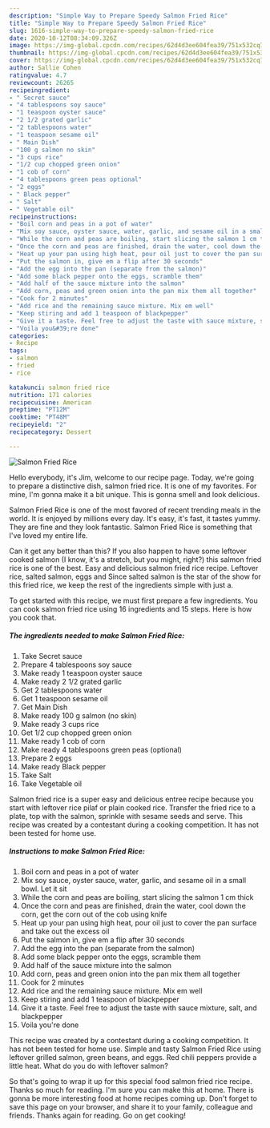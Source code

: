 ```yaml
---
description: "Simple Way to Prepare Speedy Salmon Fried Rice"
title: "Simple Way to Prepare Speedy Salmon Fried Rice"
slug: 1616-simple-way-to-prepare-speedy-salmon-fried-rice
date: 2020-10-12T08:34:09.326Z
image: https://img-global.cpcdn.com/recipes/62d4d3ee604fea39/751x532cq70/salmon-fried-rice-recipe-main-photo.jpg
thumbnail: https://img-global.cpcdn.com/recipes/62d4d3ee604fea39/751x532cq70/salmon-fried-rice-recipe-main-photo.jpg
cover: https://img-global.cpcdn.com/recipes/62d4d3ee604fea39/751x532cq70/salmon-fried-rice-recipe-main-photo.jpg
author: Sallie Cohen
ratingvalue: 4.7
reviewcount: 26265
recipeingredient:
- " Secret sauce"
- "4 tablespoons soy sauce"
- "1 teaspoon oyster sauce"
- "2 1/2 grated garlic"
- "2 tablespoons water"
- "1 teaspoon sesame oil"
- " Main Dish"
- "100 g salmon no skin"
- "3 cups rice"
- "1/2 cup chopped green onion"
- "1 cob of corn"
- "4 tablespoons green peas optional"
- "2 eggs"
- " Black pepper"
- " Salt"
- " Vegetable oil"
recipeinstructions:
- "Boil corn and peas in a pot of water"
- "Mix soy sauce, oyster sauce, water, garlic, and sesame oil in a small bowl. Let it sit"
- "While the corn and peas are boiling, start slicing the salmon 1 cm thick"
- "Once the corn and peas are finished, drain the water, cool down the corn, get the corn out of the cob using knife"
- "Heat up your pan using high heat, pour oil just to cover the pan surface and take out the excess oil"
- "Put the salmon in, give em a flip after 30 seconds"
- "Add the egg into the pan (separate from the salmon)"
- "Add some black pepper onto the eggs, scramble them"
- "Add half of the sauce mixture into the salmon"
- "Add corn, peas and green onion into the pan mix them all together"
- "Cook for 2 minutes"
- "Add rice and the remaining sauce mixture. Mix em well"
- "Keep stiring and add 1 teaspoon of blackpepper"
- "Give it a taste. Feel free to adjust the taste with sauce mixture, salt, and blackpepper"
- "Voila you&#39;re done"
categories:
- Recipe
tags:
- salmon
- fried
- rice

katakunci: salmon fried rice 
nutrition: 171 calories
recipecuisine: American
preptime: "PT12M"
cooktime: "PT48M"
recipeyield: "2"
recipecategory: Dessert

---
```



![Salmon Fried Rice](https://img-global.cpcdn.com/recipes/62d4d3ee604fea39/751x532cq70/salmon-fried-rice-recipe-main-photo.jpg)

Hello everybody, it's Jim, welcome to our recipe page. Today, we're going to prepare a distinctive dish, salmon fried rice. It is one of my favorites. For mine, I'm gonna make it a bit unique. This is gonna smell and look delicious.

Salmon Fried Rice is one of the most favored of recent trending meals in the world. It is enjoyed by millions every day. It's easy, it's fast, it tastes yummy. They are fine and they look fantastic. Salmon Fried Rice is something that I've loved my entire life.

Can it get any better than this? If you also happen to have some leftover cooked salmon (I know, it&#39;s a stretch, but you might, right?) this salmon fried rice is one of the best. Easy and delicious salmon fried rice recipe. Leftover rice, salted salmon, eggs and Since salted salmon is the star of the show for this fried rice, we keep the rest of the ingredients simple with just a.


To get started with this recipe, we must first prepare a few ingredients. You can cook salmon fried rice using 16 ingredients and 15 steps. Here is how you cook that.

<!--inarticleads1-->

##### The ingredients needed to make Salmon Fried Rice:

1. Take  Secret sauce
1. Prepare 4 tablespoons soy sauce
1. Make ready 1 teaspoon oyster sauce
1. Make ready 2 1/2 grated garlic
1. Get 2 tablespoons water
1. Get 1 teaspoon sesame oil
1. Get  Main Dish
1. Make ready 100 g salmon (no skin)
1. Make ready 3 cups rice
1. Get 1/2 cup chopped green onion
1. Make ready 1 cob of corn
1. Make ready 4 tablespoons green peas (optional)
1. Prepare 2 eggs
1. Make ready  Black pepper
1. Take  Salt
1. Take  Vegetable oil


Salmon fried rice is a super easy and delicious entree recipe because you start with leftover rice pilaf or plain cooked rice. Transfer the fried rice to a plate, top with the salmon, sprinkle with sesame seeds and serve. This recipe was created by a contestant during a cooking competition. It has not been tested for home use. 

<!--inarticleads2-->

##### Instructions to make Salmon Fried Rice:

1. Boil corn and peas in a pot of water
1. Mix soy sauce, oyster sauce, water, garlic, and sesame oil in a small bowl. Let it sit
1. While the corn and peas are boiling, start slicing the salmon 1 cm thick
1. Once the corn and peas are finished, drain the water, cool down the corn, get the corn out of the cob using knife
1. Heat up your pan using high heat, pour oil just to cover the pan surface and take out the excess oil
1. Put the salmon in, give em a flip after 30 seconds
1. Add the egg into the pan (separate from the salmon)
1. Add some black pepper onto the eggs, scramble them
1. Add half of the sauce mixture into the salmon
1. Add corn, peas and green onion into the pan mix them all together
1. Cook for 2 minutes
1. Add rice and the remaining sauce mixture. Mix em well
1. Keep stiring and add 1 teaspoon of blackpepper
1. Give it a taste. Feel free to adjust the taste with sauce mixture, salt, and blackpepper
1. Voila you&#39;re done


This recipe was created by a contestant during a cooking competition. It has not been tested for home use. Simple and tasty Salmon Fried Rice using leftover grilled salmon, green beans, and eggs. Red chili peppers provide a little heat. What do you do with leftover salmon? 

So that's going to wrap it up for this special food salmon fried rice recipe. Thanks so much for reading. I'm sure you can make this at home. There is gonna be more interesting food at home recipes coming up. Don't forget to save this page on your browser, and share it to your family, colleague and friends. Thanks again for reading. Go on get cooking!
